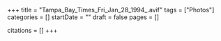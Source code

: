 +++
title = "Tampa_Bay_Times_Fri_Jan_28_1994_.avif"
tags = ["Photos"]
categories = []
startDate = ""
draft = false
pages = []

citations = []
+++
